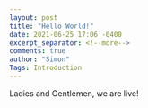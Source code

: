 ```yaml
---
layout: post
title: "Hello World!"
date: 2021-06-25 17:06 -0400
excerpt_separator: <!--more-->
comments: true
author: "Simon"
Tags: Introduction
---
```


Ladies and Gentlemen, we are live!
